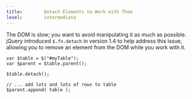 ```yaml
---
title:        Detach Elements to Work with Them
level:        intermediate
---
```


The DOM is slow; you want to avoid manipulating it as much as possible. jQuery
introduced `$.fn.detach` in version 1.4 to help address this issue, allowing you
to remove an element from the DOM while you work with it.

```
var $table = $("#myTable");
var $parent = $table.parent();

$table.detach();

// ... add lots and lots of rows to table
$parent.append( table );
```
